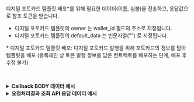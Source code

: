 디지털 포토카드 템플릿 배포*를 위해 필요한 데이터(이름, 심볼)을 전송하고, 응답값으로 참조 토큰을 받습니다.
- 디지털 포토카드 템플릿의 owner 는 wallet_id 필드의 주소로 지정됩니다.
- 디지털 포토카드 템플릿의 default_data 는 빈문자열("") 로 지정됩니다.

\* 디지털 포토카드 템플릿 배포: 디지털 포토카드 발행을 위해 포토카드의 정보를 담아 템플릿을 배포 (블록체인 상 토큰 발행 정보를 담은 컨트랙트를 배포하는 단계, 배포 후 수정 불가)
<p><br/></p>

<details>
  <summary><b>Callback BODY 데이터 예시</b></summary>

  ```plaintext
  # contract_id 필드는 배포된 NFT 컨트랙트의 식별자이며 컨트랙트를 사용하는 API에서 필요합니다. 
  {
    "request_id": "52e657ee-cc9b-4b7f-b5e7-2e05477ecbaa",
    "status": "COMPLETE",
    "results": {
      "contract": {
        "symbol": "PHOTOCARD",
        "network_chain_id": 12,
        "contract_id": "b658c99f-3e44-46c9-8a29-71caa9711e65",
        "name": "PHOTOCARD",
        "ids": [],
        "owner_address": "0x1214Ae02C495E96Fd102705FA3c00721fbD52BC9",
        "contract_address": "0x3bfd79fe7a70f24d0ed5e38c1f7e10da76896cdb",
        "is_burnable": false
      },
      "transaction_hash": "0x7442ed2bbf599c9ad8391ca08330ade641308c07d6445e498f38479364ae6610",
      "transaction_gas_used": 2241774,
      "requested_at": "2024-07-16T23:51:48+09:00",
      "finished_at": "2024-07-17T08:51:50+09:00"
    }
  }
  ```
</details>

<details>
  <summary><b>요청처리결과 조회 API 응답 데이터 예시</b></summary>

  ```plaintext
  # contract_id 필드는 배포된 NFT 컨트랙트의 식별자이며 컨트랙트를 사용하는 API에서 필요합니다. 
  {
      "code": "20000",
      "message": "SUCCESS",
      "request_id": "52e657ee-cc9b-4b7f-b5e7-2e05477ecbaa",
      "status": "COMPLETE",
      "results": {
          "contract": {
              "symbol": "PHOTOCARD",
              "network_chain_id": 12,
              "contract_id": "b658c99f-3e44-46c9-8a29-71caa9711e65",
              "name": "PHOTOCARD",
              "ids": [],
              "owner_address": "0x1214Ae02C495E96Fd102705FA3c00721fbD52BC9",
              "contract_address": "0x3bfd79fe7a70f24d0ed5e38c1f7e10da76896cdb",
              "is_burnable": false
          },
          "transaction_hash": "0x7442ed2bbf599c9ad8391ca08330ade641308c07d6445e498f38479364ae6610",
          "transaction_gas_used": 2241774,
          "requested_at": "2024-07-16T23:51:48+09:00",
          "finished_at": "2024-07-17T08:51:50+09:00"
      }
  }         
  ```
</details>
